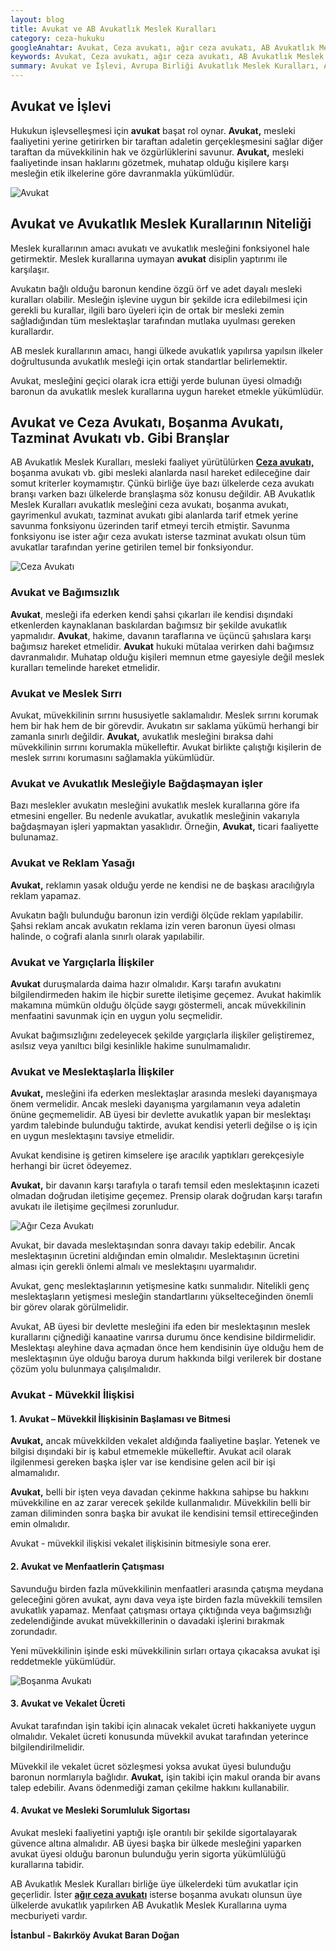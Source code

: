 ```yaml
---
layout: blog
title: Avukat ve AB Avukatlık Meslek Kuralları
category: ceza-hukuku
googleAnahtar: Avukat, Ceza avukatı, ağır ceza avukatı, AB Avukatlık Meslek Kuralları, Avrupa Birliği Avukatlık Meslek Kuralları, bakırköy avukat, istanbul avukat
keywords: Avukat, Ceza avukatı, ağır ceza avukatı, AB Avukatlık Meslek Kuralları, boşanma avukatı, bakırköy avukat, istanbul avukat
summary: Avukat ve İşlevi, Avrupa Birliği Avukatlık Meslek Kuralları, Avukat ve Ceza Avukatı, Boşanma Avukatı, Tazminat Avukatı vb. gibi Branşlar, Avukat ve Bağımsızlık, Avukat ve Yargıçlarla İlişkiler, Avukat ve Meslek Sırrı
---
```



## Avukat ve İşlevi

Hukukun işlevselleşmesi için **avukat** başat rol oynar. **Avukat,** mesleki faaliyetini yerine getirirken bir taraftan adaletin gerçekleşmesini sağlar diğer taraftan da müvekkilinin hak ve özgürlüklerini savunur. **Avukat,** mesleki faaliyetinde insan haklarını gözetmek, muhatap olduğu kişilere karşı mesleğin etik ilkelerine göre davranmakla yükümlüdür.

![Avukat](https://camo.githubusercontent.com/c5b82190d9ea5fb035dd671ad88b1674b2591008/687474703a2f2f692e68697a6c69726573696d2e636f6d2f764c6b6d31342e6a7067 "Avukat")

## Avukat ve Avukatlık Meslek Kurallarının Niteliği

Meslek kurallarının amacı avukatı ve avukatlık mesleğini fonksiyonel hale getirmektir. Meslek kurallarına uymayan **avukat** disiplin yaptırımı ile karşılaşır.

Avukatın bağlı olduğu baronun kendine özgü örf ve adet dayalı mesleki kuralları olabilir. Mesleğin işlevine uygun bir şekilde icra edilebilmesi için gerekli bu kurallar, ilgili baro üyeleri için de ortak bir mesleki zemin sağladığından tüm meslektaşlar tarafından mutlaka uyulması gereken kurallardır.

AB meslek kurallarının amacı, hangi ülkede avukatlık yapılırsa yapılsın ilkeler doğrultusunda avukatlık mesleği için ortak standartlar belirlemektir.

Avukat, mesleğini geçici olarak icra ettiği yerde bulunan üyesi olmadığı baronun da avukatlık meslek kurallarına uygun hareket etmekle yükümlüdür.

## Avukat ve Ceza Avukatı, Boşanma Avukatı, Tazminat Avukatı vb. Gibi Branşlar

AB Avukatlık Meslek Kuralları, mesleki faaliyet yürütülürken [**Ceza avukatı,**](http://barandogan.av.tr/blog/ceza-hukuku/ceza-avukatinin-islevi.html) boşanma avukatı vb. gibi mesleki alanlarda nasıl hareket edileceğine dair somut kriterler koymamıştır. Çünkü birliğe üye bazı ülkelerde ceza avukatı branşı varken bazı ülkelerde branşlaşma söz konusu değildir. AB Avukatlık Meslek Kuralları avukatlık mesleğini ceza avukatı, boşanma avukatı, gayrimenkul avukatı, tazminat avukatı gibi alanlarda tarif etmek yerine savunma fonksiyonu üzerinden tarif etmeyi tercih etmiştir. Savunma fonksiyonu ise ister ağır ceza avukatı isterse tazminat avukatı olsun tüm avukatlar tarafından yerine getirilen temel bir fonksiyondur.

![Ceza Avukatı](https://camo.githubusercontent.com/aa0b54df6cca8736e952ea1cd5ac8d831a007d38/687474703a2f2f692e68697a6c69726573696d2e636f6d2f3361723952352e6a7067 "Ceza Avukatı")


### Avukat ve Bağımsızlık

**Avukat**, mesleği ifa ederken kendi şahsi çıkarları ile kendisi dışındaki etkenlerden kaynaklanan baskılardan bağımsız bir şekilde avukatlık yapmalıdır. **Avukat**, hakime, davanın taraflarına ve üçüncü şahıslara karşı bağımsız hareket etmelidir. **Avukat** hukuki mütalaa verirken dahi bağımsız davranmalıdır. Muhatap olduğu kişileri memnun etme gayesiyle değil meslek kuralları temelinde hareket etmelidir.

### Avukat ve Meslek Sırrı

Avukat, müvekkilinin sırrını hususiyetle saklamalıdır. Meslek sırrını korumak hem bir hak hem de bir görevdir. Avukatın sır saklama yükümü herhangi bir zamanla sınırlı değildir. **Avukat,** avukatlık mesleğini bıraksa dahi müvekkilinin sırrını korumakla mükelleftir. Avukat birlikte çalıştığı kişilerin de meslek sırrını korumasını sağlamakla yükümlüdür.

### Avukat ve Avukatlık Mesleğiyle Bağdaşmayan işler

Bazı meslekler avukatın mesleğini avukatlık meslek kurallarına göre ifa etmesini engeller. Bu nedenle avukatlar, avukatlık mesleğinin vakarıyla bağdaşmayan işleri yapmaktan yasaklıdır. Örneğin, **Avukat,** ticari faaliyette bulunamaz.

### Avukat ve Reklam Yasağı

**Avukat,** reklamın yasak olduğu yerde ne kendisi ne de başkası aracılığıyla reklam yapamaz.

Avukatın bağlı bulunduğu baronun izin verdiği ölçüde reklam yapılabilir. Şahsi reklam ancak avukatın reklama izin veren baronun üyesi olması halinde, o coğrafi alanla sınırlı olarak yapılabilir.


### Avukat ve Yargıçlarla İlişkiler

**Avukat** duruşmalarda daima hazır olmalıdır. Karşı tarafın avukatını bilgilendirmeden hakim ile hiçbir surette iletişime geçemez. Avukat hakimlik makamına mümkün olduğu ölçüde saygı göstermeli, ancak müvekkilinin menfaatini savunmak için en uygun yolu seçmelidir.

Avukat bağımsızlığını zedeleyecek şekilde yargıçlarla ilişkiler geliştiremez, asılsız veya yanıltıcı bilgi kesinlikle hakime sunulmamalıdır.

### Avukat ve Meslektaşlarla İlişkiler

**Avukat,** mesleğini ifa ederken meslektaşlar arasında mesleki dayanışmaya önem vermelidir. Ancak mesleki dayanışma yargılamanın veya adaletin önüne geçmemelidir. AB üyesi bir devlette avukatlık yapan bir meslektaşı yardım talebinde bulunduğu taktirde, avukat kendisi yeterli değilse o iş için en uygun meslektaşını tavsiye etmelidir.

Avukat kendisine iş getiren kimselere işe aracılık yaptıkları gerekçesiyle herhangi bir ücret ödeyemez.

**Avukat,** bir davanın karşı tarafıyla o tarafı temsil eden meslektaşının icazeti olmadan doğrudan iletişime geçemez. Prensip olarak doğrudan karşı tarafın avukatı ile iletişime geçilmesi zorunludur.

![Ağır Ceza Avukatı](https://camo.githubusercontent.com/611de88e16b524cca22e85c261f6a971a00b29ca/687474703a2f2f692e68697a6c69726573696d2e636f6d2f6144396a39322e6a7067 "Avukat")

Avukat, bir davada meslektaşından sonra davayı takip edebilir. Ancak meslektaşının ücretini aldığından emin olmalıdır. Meslektaşının ücretini alması için gerekli önlemi almalı ve meslektaşını uyarmalıdır.

Avukat, genç meslektaşlarının yetişmesine katkı sunmalıdır. Nitelikli genç meslektaşların yetişmesi mesleğin standartlarını yükselteceğinden önemli bir görev olarak görülmelidir.

Avukat, AB üyesi bir devlette mesleğini ifa eden bir meslektaşının meslek kurallarını çiğnediği kanaatine varırsa durumu önce kendisine bildirmelidir. Meslektaşı aleyhine dava açmadan önce hem kendisinin üye olduğu hem de meslektaşının üye olduğu baroya durum hakkında bilgi verilerek bir dostane çözüm yolu bulunmaya çalışılmalıdır.




### Avukat - Müvekkil İlişkisi

#### 1. Avukat – Müvekkil İlişkisinin Başlaması ve Bitmesi

**Avukat,** ancak müvekkilden vekalet aldığında faaliyetine başlar.  Yetenek ve bilgisi dışındaki bir iş kabul etmemekle mükelleftir. Avukat acil olarak ilgilenmesi gereken başka işler var ise kendisine gelen acil bir işi almamalıdır.

**Avukat,** belli bir işten veya davadan çekinme hakkına sahipse bu hakkını müvekkiline en az zarar verecek şekilde kullanmalıdır. Müvekkilin belli bir zaman diliminden sonra başka bir avukat ile kendisini temsil ettireceğinden emin olmalıdır.

Avukat - müvekkil ilişkisi vekalet ilişkisinin bitmesiyle sona erer.

#### 2. Avukat ve Menfaatlerin Çatışması

Savunduğu birden fazla müvekkilinin menfaatleri arasında çatışma meydana geleceğini gören avukat, aynı dava veya işte birden fazla müvekkili temsilen avukatlık yapamaz. Menfaat çatışması ortaya çıktığında veya bağımsızlığı zedelendiğinde avukat müvekkillerinin o davadaki işlerini bırakmak zorundadır.

Yeni müvekkilinin işinde eski müvekkilinin sırları ortaya çıkacaksa avukat işi reddetmekle yükümlüdür.

![Boşanma Avukatı](https://camo.githubusercontent.com/f92a01a3fe083bb46defa61503a3889218a37e19/687474703a2f2f692e68697a6c69726573696d2e636f6d2f346b375834702e6a7067 "Avukat")

#### 3. Avukat ve Vekalet Ücreti

Avukat tarafından işin takibi için alınacak vekalet ücreti hakkaniyete uygun olmalıdır. Vekalet ücreti konusunda müvekkil avukat tarafından yeterince bilgilendirilmelidir.

Müvekkil ile  vekalet ücret sözleşmesi yoksa avukat üyesi bulunduğu baronun normlarıyla bağlıdır.
**Avukat,** işin takibi için makul oranda bir avans talep edebilir. Avans ödenmediği zaman çekilme hakkını kullanabilir.

#### 4. Avukat ve Mesleki Sorumluluk Sigortası

Avukat mesleki faaliyetini yaptığı işle orantılı bir şekilde sigortalayarak güvence altına almalıdır. AB üyesi başka bir ülkede mesleğini yaparken avukat üyesi olduğu baronun bulunduğu yerin sigorta yükümlülüğü kurallarına tabidir.


AB Avukatlık Meslek Kuralları birliğe üye ülkelerdeki tüm avukatlar için geçerlidir. İster [**ağır ceza avukatı**](http://barandogan.av.tr/blog/ceza-hukuku/ceza-avukati.html) isterse boşanma avukatı olunsun üye ülkelerde avukatlık yapılırken AB Avukatlık Meslek Kurallarına uyma mecburiyeti vardır.

**İstanbul - Bakırköy  Avukat Baran Doğan**
